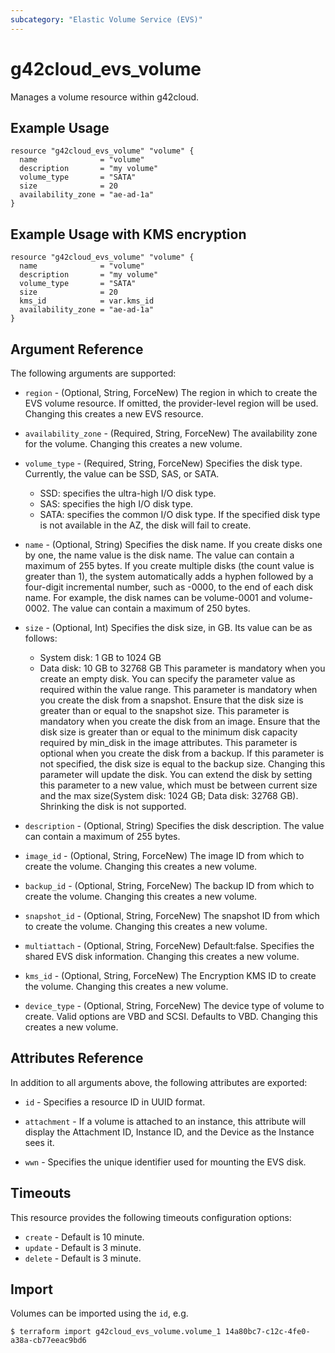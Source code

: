 ```yaml
---
subcategory: "Elastic Volume Service (EVS)"
---
```


# g42cloud\_evs\_volume

Manages a volume resource within g42cloud.

## Example Usage

```hcl
resource "g42cloud_evs_volume" "volume" {
  name              = "volume"
  description       = "my volume"
  volume_type       = "SATA"
  size              = 20
  availability_zone = "ae-ad-1a"
}
```

## Example Usage with KMS encryption

```hcl
resource "g42cloud_evs_volume" "volume" {
  name              = "volume"
  description       = "my volume"
  volume_type       = "SATA"
  size              = 20
  kms_id            = var.kms_id
  availability_zone = "ae-ad-1a"
}
```

## Argument Reference

The following arguments are supported:

* `region` - (Optional, String, ForceNew) The region in which to create the EVS volume resource. If omitted, the provider-level region will be used. Changing this creates a new EVS resource.

* `availability_zone` - (Required, String, ForceNew) The availability zone for the volume.
    Changing this creates a new volume.

* `volume_type` - (Required, String, ForceNew) Specifies the disk type.
    Currently, the value can be SSD, SAS, or SATA.
    - SSD: specifies the ultra-high I/O disk type.
    - SAS: specifies the high I/O disk type.
    - SATA: specifies the common I/O disk type.
    If the specified disk type is not available in the AZ, the disk will fail to create.

* `name` - (Optional, String) Specifies the disk name.
    If you create disks one by one, the name value is the disk name. The value can contain a maximum of 255 bytes.
    If you create multiple disks (the count value is greater than 1), the system automatically adds a hyphen followed 
    by a four-digit incremental number, such as -0000, to the end of each disk name. For example, 
    the disk names can be volume-0001 and volume-0002. The value can contain a maximum of 250 bytes.

* `size` - (Optional, Int) Specifies the disk size, in GB. Its value can be as follows:
    - System disk: 1 GB to 1024 GB
    - Data disk: 10 GB to 32768 GB
    This parameter is mandatory when you create an empty disk. You can specify the parameter value as required within the value range.
    This parameter is mandatory when you create the disk from a snapshot. Ensure that the disk size is greater than or equal to the snapshot size.
    This parameter is mandatory when you create the disk from an image. Ensure that the disk size is greater than or equal to 
    the minimum disk capacity required by min_disk in the image attributes.
    This parameter is optional when you create the disk from a backup. If this parameter is not specified, the disk size is equal to the backup size.
    Changing this parameter will update the disk. You can extend the disk by setting this parameter to a new value, which must be between current size
    and the max size(System disk: 1024 GB; Data disk: 32768 GB). Shrinking the disk is not supported.

* `description` - (Optional, String) Specifies the disk description. The value can contain a maximum of 255 bytes.

* `image_id` - (Optional, String, ForceNew) The image ID from which to create the volume.
    Changing this creates a new volume.

* `backup_id` - (Optional, String, ForceNew) The backup ID from which to create the volume.
    Changing this creates a new volume.

* `snapshot_id` - (Optional, String, ForceNew) The snapshot ID from which to create the volume.
    Changing this creates a new volume.
	
* `multiattach` - (Optional, String, ForceNew) Default:false. Specifies the shared EVS disk information.
    Changing this creates a new volume.

* `kms_id` - (Optional, String, ForceNew) The Encryption KMS ID to create the volume.
    Changing this creates a new volume.

* `device_type` - (Optional, String, ForceNew) The device type of volume to create. Valid options are VBD and SCSI.
	Defaults to VBD. Changing this creates a new volume.

## Attributes Reference

In addition to all arguments above, the following attributes are exported:

* `id` - Specifies a resource ID in UUID format.

* `attachment` - If a volume is attached to an instance, this attribute will
    display the Attachment ID, Instance ID, and the Device as the Instance
    sees it.
* `wwn` - Specifies the unique identifier used for mounting the EVS disk.

## Timeouts
This resource provides the following timeouts configuration options:
- `create` - Default is 10 minute.
- `update` - Default is 3 minute.
- `delete` - Default is 3 minute.

## Import

Volumes can be imported using the `id`, e.g.

```
$ terraform import g42cloud_evs_volume.volume_1 14a80bc7-c12c-4fe0-a38a-cb77eeac9bd6
```
